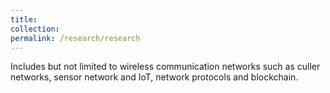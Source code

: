 ```yaml
---
title:
collection:
permalink: /research/research
---
```

Includes but not limited to wireless communication networks such as culler networks, sensor network and IoT, network protocols and blockchain.
